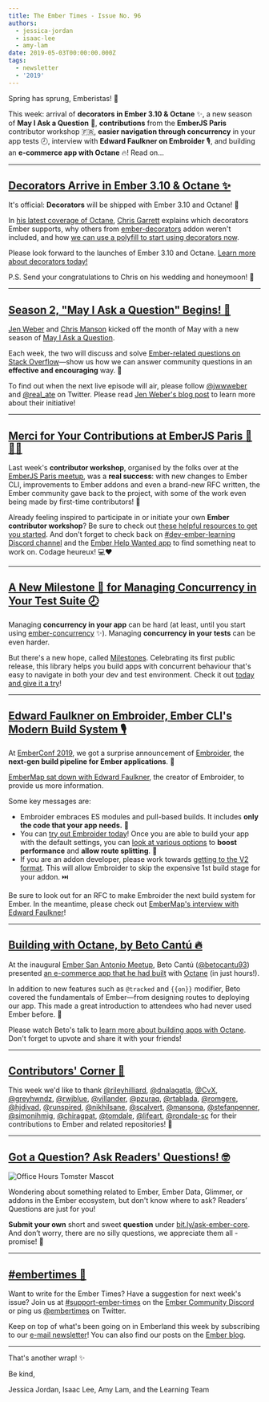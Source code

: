 ```yaml
---
title: The Ember Times - Issue No. 96
authors:
  - jessica-jordan
  - isaac-lee
  - amy-lam
date: 2019-05-03T00:00:00.000Z
tags:
  - newsletter
  - '2019'
---
```



Spring has sprung, Emberistas! 🐹

This week: arrival of **decorators in Ember 3.10 & Octane** ✨, a new season of **May I Ask a Question** 🙋, **contributions** from the **EmberJS Paris** contributor workshop 🇫🇷, **easier navigation through concurrency** in your app tests 🕗, interview with **Edward Faulkner on Embroider** 🎙️, and building an **e-commerce app with Octane** 🔥! Read on...

<!-- READMORE -->

---

## [Decorators Arrive in Ember 3.10 & Octane ✨](https://www.pzuraq.com/ember-octane-update-landing-decorators/)

It's official: **Decorators** will be shipped with Ember 3.10 and Octane! 🎉

In [his latest coverage of Octane](https://www.pzuraq.com/ember-octane-update-landing-decorators/), [Chris Garrett](https://github.com/pzuraq) explains which decorators Ember supports, why others from [ember-decorators](https://github.com/ember-decorators/ember-decorators) addon weren't included, and how [we can use a polyfill to start using decorators now](https://github.com/pzuraq/ember-decorators-polyfill).

Please look forward to the launches of Ember 3.10 and Octane. [Learn more about decorators today!](https://www.pzuraq.com/ember-octane-update-landing-decorators/)

P.S. Send your congratulations to Chris on his wedding and honeymoon! 💐

---

## [Season 2, "May I Ask a Question" Begins! 🙋](https://jenweber.netlify.com/ember.js-stack-overflow-livestreams-return/)

[Jen Weber](https://github.com/jenweber) and [Chris Manson](https://github.com/mansona) kicked off the month of May with a new season of [May I Ask a Question](https://www.youtube.com/channel/UCyErLHzPqLAkL1F-SivFDcA).

Each week, the two will discuss and solve [Ember-related questions on Stack Overflow](https://stackoverflow.com/questions/tagged/ember.js?sort=newest&pageSize=15)—show us how we can answer community questions in an **effective and encouraging** way. 💞

To find out when the next live episode will air, please follow [@jwwweber](https://twitter.com/jwwweber) and [@real_ate](https://twitter.com/real_ate) on Twitter. Please read [Jen Weber's blog post](https://jenweber.netlify.com/ember.js-stack-overflow-livestreams-return/) to learn more about their initiative!

---

## [Merci for Your Contributions at EmberJS Paris 🐹🇫🇷](https://twitter.com/EmberJSParis/status/1120760348485799939)

Last week's **contributor workshop**, organised by the folks over at the [EmberJS Paris meetup](https://twitter.com/EmberJSParis), was a **real success**: with new changes to Ember CLI, improvements to Ember addons and even a brand-new RFC written, the Ember community gave back to the project, with some of the work even being made by first-time contributors! 🙌

Already feeling inspired to participate in or initiate your own **Ember contributor workshop**? Be sure to check out [these helpful resources to get you started](https://github.com/ember-learn/emberjs-contributors-workshop). And don't forget to check back on [#dev-ember-learning Discord channel](https://discordapp.com/invite/emberjs) and the [Ember Help Wanted app](https://help-wanted.emberjs.com/) to find something neat to work on. Codage heureux! 💻❤️

---

## [A New Milestone 💎 for Managing Concurrency in Your Test Suite 🕗](https://salsify.github.io/milestones/)

Managing **concurrency in your app** can be hard (at least, until you start using [ember-concurrency](http://ember-concurrency.com) ✨). Managing **concurrency in your tests** can be even harder.

<!-- alex ignore easy -->
But there's a new hope, called [Milestones](https://twitter.com/__dfreeman/status/1120410100227878913). Celebrating its first public release, this library helps you build apps with concurrent behaviour that's easy to navigate in both your dev and test environment. Check it out [today and give it a try](https://salsify.github.io/milestones/)!

---

## [Edward Faulkner on Embroider, Ember CLI's Modern Build System 🎙️](https://embermap.com/podcast/edward-faulkner-on-embroider-ember-cli-s-modern-build-system)

At [EmberConf 2019](https://youtu.be/zYwdBcmz6VI?t=2855), we got a surprise announcement of [Embroider](https://github.com/embroider-build/embroider), the **next-gen build pipeline for Ember applications**. 🧡

[EmberMap sat down with Edward Faulkner](https://embermap.com/podcast/edward-faulkner-on-embroider-ember-cli-s-modern-build-system), the creator of Embroider, to provide us more information.

Some key messages are:

- Embroider embraces ES modules and pull-based builds. It includes **only the code that your app needs.** 💯
- You can [try out Embroider today](https://github.com/embroider-build/embroider#how-to-try-it)! Once you are able to build your app with the default settings, you can [look at various options](https://github.com/embroider-build/embroider#options) to **boost performance** and **allow route splitting**. 🖖
- If you are an addon developer, please work towards [getting to the V2 format](https://github.com/embroider-build/embroider/blob/master/SPEC.md). This will allow Embroider to skip the expensive 1st build stage for your addon. ⏭️

Be sure to look out for an RFC to make Embroider the next build system for Ember. In the meantime, please check out [EmberMap's interview with Edward Faulkner](https://embermap.com/podcast/edward-faulkner-on-embroider-ember-cli-s-modern-build-system)!

---

## [Building with Octane, by Beto Cantú 🔥](https://www.youtube.com/watch?v=KnkWs18V9dA)

At the inaugural [Ember San Antonio Meetup](https://www.meetup.com/EmberSA), Beto Cantú ([@betocantu93](https://github.com/betocantu93)) presented [an e-commerce app that he had built](https://github.com/betocantu93/octane-ecommerce) with [Octane](https://emberjs.com/editions/octane/) (in just hours!).

In addition to new features such as `@tracked` and `{{on}}` modifier, Beto covered the fundamentals of Ember—from designing routes to deploying our app. This made a great introduction to attendees who had never used Ember before. 🤗

Please watch Beto's talk to [learn more about building apps with Octane](https://www.youtube.com/watch?v=KnkWs18V9dA). Don't forget to upvote and share it with your friends!

---

## [Contributors' Corner 👏](https://guides.emberjs.com/release/contributing/repositories/)

<p>This week we'd like to thank <a href="https://github.com/rileyhilliard" target="gh-user">@rileyhilliard</a>, <a href="https://github.com/dnalagatla" target="gh-user">@dnalagatla</a>, <a href="https://github.com/CvX" target="gh-user">@CvX</a>, <a href="https://github.com/greyhwndz" target="gh-user">@greyhwndz</a>, <a href="https://github.com/rwjblue" target="gh-user">@rwjblue</a>, <a href="https://github.com/villander" target="gh-user">@villander</a>, <a href="https://github.com/pzuraq" target="gh-user">@pzuraq</a>, <a href="https://github.com/rtablada" target="gh-user">@rtablada</a>, <a href="https://github.com/romgere" target="gh-user">@romgere</a>, <a href="https://github.com/hjdivad" target="gh-user">@hjdivad</a>, <a href="https://github.com/runspired" target="gh-user">@runspired</a>, <a href="https://github.com/nikhilsane" target="gh-user">@nikhilsane</a>, <a href="https://github.com/scalvert" target="gh-user">@scalvert</a>, <a href="https://github.com/mansona" target="gh-user">@mansona</a>, <a href="https://github.com/stefanpenner" target="gh-user">@stefanpenner</a>, <a href="https://github.com/simonihmig" target="gh-user">@simonihmig</a>, <a href="https://github.com/chiragpat" target="gh-user">@chiragpat</a>, <a href="https://github.com/tomdale" target="gh-user">@tomdale</a>, <a href="https://github.com/lifeart" target="gh-user">@lifeart</a>, <a href="https://github.com/rondale-sc" target="gh-user">@rondale-sc</a>  for their contributions to Ember and related repositories! 💖</p>

---

## [Got a Question? Ask Readers' Questions! 🤓](https://docs.google.com/forms/d/e/1FAIpQLScqu7Lw_9cIkRtAiXKitgkAo4xX_pV1pdCfMJgIr6Py1V-9Og/viewform)

<div class="blog-row">
  <img class="float-right small transparent padded" alt="Office Hours Tomster Mascot" title="Readers' Questions" src="/images/tomsters/officehours.png" />

  <p>Wondering about something related to Ember, Ember Data, Glimmer, or addons in the Ember ecosystem, but don't know where to ask? Readers’ Questions are just for you!</p>

<p><strong>Submit your own</strong> short and sweet <strong>question</strong> under <a href="https://bit.ly/ask-ember-core" target="rq">bit.ly/ask-ember-core</a>. And don’t worry, there are no silly questions, we appreciate them all - promise! 🤞</p>

</div>

---

## [#embertimes 📰](https://blog.emberjs.com/tags/newsletter.html)

Want to write for the Ember Times? Have a suggestion for next week's issue? Join us at [#support-ember-times](https://discordapp.com/channels/480462759797063690/485450546887786506) on the [Ember Community Discord](https://discordapp.com/invite/zT3asNS) or ping us [@embertimes](https://twitter.com/embertimes) on Twitter.

Keep on top of what's been going on in Emberland this week by subscribing to our [e-mail newsletter](https://the-emberjs-times.ongoodbits.com/)! You can also find our posts on the [Ember blog](https://emberjs.com/blog/tags/newsletter.html).

---

That's another wrap! ✨

Be kind,

Jessica Jordan, Isaac Lee, Amy Lam, and the Learning Team
